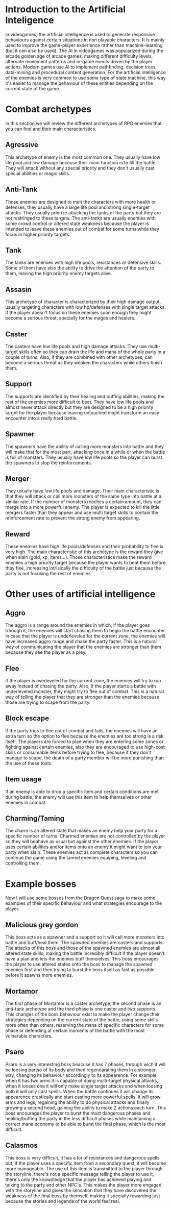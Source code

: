 # Introduction to the Artificial Inteligence
In videogames, the artificial intelligence is used to generate responsive behaviours against certain situations in non playable characters. It is mainly used to improve the game-player experience rather than machine-learning (but it can also be used).
The AI in videogames was popularized during the arcade golden age of arcade games, making different difficulty levels, alternate movement patterns and in-game events driven by the player actions. 
Modern games use AI to implement pathfinding, decision trees, data-mining and procedural content generation.
For the artificial intelligence of the enemies is very common to use some type of state machine, this way it's easier to manage the behaviour of these entities depending on the current state of the game.
# Combat archetypes
In this section we will review the different archetypes of RPG enemies that you can find and their main characteristics. 
## Agressive
This archetype of enemy is the most common one. They usually have low life pool and low damage because their main function is to fill the battle. They will attack without any special priority and they don't usually cast special abilities or magic skills.
## Anti-Tank
Those enemies are designed to melt the characters with more health or defenses, they usually have a large life pool and strong single-target attacks. They usually priorize attacking the tanks of the party but they are not restringed to these targets.
The anti-tanks are usually enemies with some crowd control or altered state weakness because the player is intended to leave these enemies out of combat for some turns while they focus in higher priority targets.
## Tank
The tanks are enemies with high life pools, resistances or defensive skills. Some of them have also the ability to drive the attention of the party to them, leaving the high priority enemy targets alive.
## Assasin
This archetype of character is characterized by their high damage output, usually targeting characters with low hp/defenses with single target attacks. If the player doesn't focus on these enemies soon enough they might become a serious threat, specially for the mages and healers.
## Caster
The casters have low life pools and high damage attacks. They use multi-target skills often so they can drain the life and mana of the whole party in a couple of turns. 
Also, if they are combined with other archetypes, can become a serious threat as they weaken the characters while others finish them.
## Support
The supports are identified by their healing and buffing abilities, making the rest of the enemies more difficult to beat. They have low life pools and almost never attack directly but they are designed to be a high priority target for the player because leaving untouched might transform an easy encounter into a really hard battle.
## Spawner
The spawners have the ability of calling more monsters into battle and they will make that for the most part, attacking once in a while or when the battle is full of monsters. They usually have low life pools so the player can burst the spawners to stop the reinforcements.
## Merger
They usually have low life pools and damage. Their main characteristic is that they will attack or call more monsters of the same type into battle at a similar rate. If the number of monsters reaches a certain amount, they can merge into a more powerful enemy. The player is expected to kill the little mergers faster than they appear and use multi target skills to contain the reinforcement rate to prevent the strong enemy from appearing.
## Reward
These enemies have high life pools/defenses and their probability to flee is very high. The main characteristic of this archetype is the reward they give when slain (gold, xp, items...). Those characteristics make the reward enemies a high priority target because the player wants to beat them before they flee, increasing intrisically the difficulty of the battle just because the party is not focusing the rest of enemies.
# Other uses of artificial intelligence
## Aggro
The aggro is a range around the enemies in which, if the player goes trhough it, the enemies will start chasing them to begin the battle encounter.
In case that the player is underleveled for the current zone, the enemies will have increased aggro range and chase the party faster.
This is a natural way of communicating the player that the enemies are stronger than them because they see the player as a prey.
## Flee
If the player is overleveled for the current zone, the enemies will try to run away instead of chasing the party.
Also, if the player starts a battle with underleveled monster, they might try to flee out of combat.
This is a natural way of telling the player that they are stronger than the enemies because those are trying to scape from the party.
## Block escape
If the party tries to flee out of combat and fails, the enemies will have an extra turn so the option to flee because the enemies are too strong is a risk itsefl. The players are forced to plan when they are entering some zones or fighting against certain enemies, also they are encouraged to use high-cost skills or consumable items before trying to flee, because if they don't manage to scape, the death of a party member will be more punishing than the use of these tools.
## Item usage
If an enemy is able to drop a specific item and certain conditions are met during battle, the enemy will use this item to help themselves or other enemies in combat.
## Charming/Taming
The charm is an altered state that makes an enemy help your party for a specific number of turns. Charmed enemies are not controlled by the player so they will beahave as usual but against the other enemies.
If the player uses certain abilities and/or items onto an enemy it might want to join your party when slain. These enemies act as complete characters so you can continue the game using the tamed enemies equiping, leveling and controlling them.
# Example bosses
Now I will use some bosses from the Dragon Quest saga to make some examples of their specific behaviour and what strategies encourage to the player.
## Malicious grey gordon
This boss acts as a spawner and a support so it will call more monsters into battle and buff/heal them. The spawned enemies are casters and supports. The attacks of this boss and those of the spawned enemies are almost all altered state skills, making the battle incredibly difficult if the player doesn't have a plan and lets the enemies buff themselves. 
This boss encourages the player to use altered states onto the boss to manage the spawned enemies first and then trying to burst the boss itself as fast as possible before it spawns more enemies.
## Mortamor
The first phase of Mortamor is a caster archetype, the second phase is an anti-tank archetype and the third phase is one caster and two supports.
This changes of the boss behaviour exist to make the player change their strategies depending on the current state of the battle, using some skills more often than others, reserving the mana of specific characters for some phase or defending at certain moments of the battle with the most vulnerable characters.
## Psaro 
Psaro is a very interesting boss beacuse it has 7 phases, through wich it will be loosing partso of its body and then regenearating them in a stronger way, changing its behaviour accordingly to its appearence. For example, when it has two arms it is capable of doing multi-target physical attacks, when it looses one it will only make single target attacks and when loosing both it will only cast spells. 
When the battle continues it will change its appearence drastically and start casting more powerful spells, it will grow arms and legs, regaining the ability to do physical attacks and finally growing a second head, gaining the ability to make 2 actions each turn.
This boss encourages the player to burst the most dangerous phases and healing/buffing the party in the less difficult phases while maintaining a correct mana economy to be able to burst the final phase, which is the most difficult.
## Calasmos
This boss is very difficult, it has a lot of resistances and dangerous spells but, if the player uses a specific item from a secondary quest, it will become more manageable.
The use of this item is transmitted to the player through the storyline, there's not a specific message telling the player to use it, there's only the knowdledge that the player has achieved playing and talking to the party and other NPC's.
This makes the player more engaged with the storyline and gives the sensation that they have discovered the weakness of the final boss by themself, making it specially rewarding just because the stories and legends of the world feel real.
